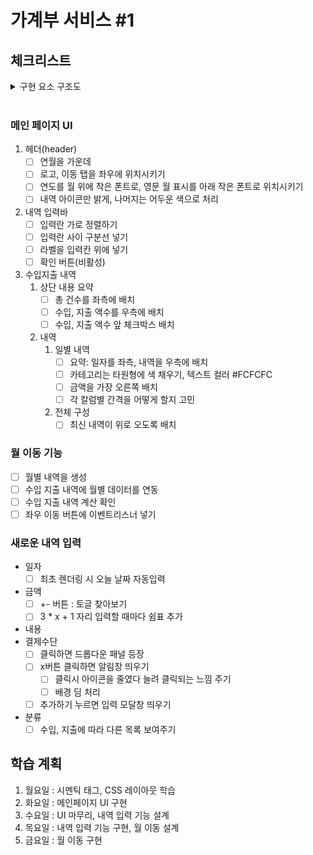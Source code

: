 # 가계부 서비스 #1

## 체크리스트

<details>
<summary>구현 요소 구조도</summary>

![가계부 기능](https://user-images.githubusercontent.com/60080167/223045069-169bbf61-90bb-4807-9d3b-d7a5cefbd2f6.png)
</details>

<br>

### 메인 페이지 UI
1. 헤더(header)
    - [ ] 연월을 가운데
    - [ ] 로고, 이동 탭을 좌우에 위치시키기
    - [ ] 연도를 월 위에 작은 폰트로, 영문 월 표시를 아래 작은 폰트로 위치시키기
    - [ ] 내역 아이콘만 밝게, 나머지는 어두운 색으로 처리
2. 내역 입력바
    - [ ] 입력란 가로 정렬하기
    - [ ] 입력란 사이 구분선 넣기
    - [ ] 라벨을 입력칸 위에 넣기
    - [ ] 확인 버튼(비활성)
3. 수입지출 내역
    1. 상단 내용 요약
        - [ ] 총 건수를 좌측에 배치
        - [ ] 수입, 지출 액수를 우측에 배치
        - [ ] 수입, 지출 액수 앞 체크박스 배치
    2. 내역
        1. 일별 내역
            - [ ] 요약: 일자를 좌측, 내역을 우측에 배치
            - [ ] 카테고리는 타원형에 색 채우기, 텍스트 컬러 #FCFCFC
            - [ ] 금액을 가장 오른쪽 배치
            - [ ] 각 칼럼별 간격을 어떻게 할지 고민
        2. 전체 구성
            - [ ] 최신 내역이 위로 오도록 배치

### 월 이동 기능
- [ ] 월별 내역을 생성
- [ ] 수입 지출 내역에 월별 데이터를 연동
- [ ] 수입 지출 내역 계산 확인
- [ ] 좌우 이동 버튼에 이벤트리스너 넣기

### 새로운 내역 입력
- 일자
    - [ ] 최초 렌더링 시 오늘 날짜 자동입력
- 금액
    - [ ] +- 버튼 : 토글 찾아보기
    - [ ] 3 * x + 1 자리 입력할 때마다 쉼표 추가
- 내용
- 결제수단
    - [ ] 클릭하면 드롭다운 패널 등장
    - [ ] x버튼 클릭하면 알림창 띄우기
        - [ ] 클릭시 아이콘을 줄였다 늘려 클릭되는 느낌 주기
        - [ ] 배경 딤 처리
    - [ ] 추가하기 누르면 입력 모달창 띄우기
- 분류
    - [ ] 수입, 지출에 따라 다른 목록 보여주기

## 학습 계획

1. 월요일 : 시멘틱 태그, CSS 레이아웃 학습
2. 화요일 : 메인페이지 UI 구현
3. 수요일 : UI 마무리, 내역 입력 기능 설계
4. 목요일 : 내역 입력 기능 구현, 월 이동 설계
5. 금요일 : 월 이동 구현

